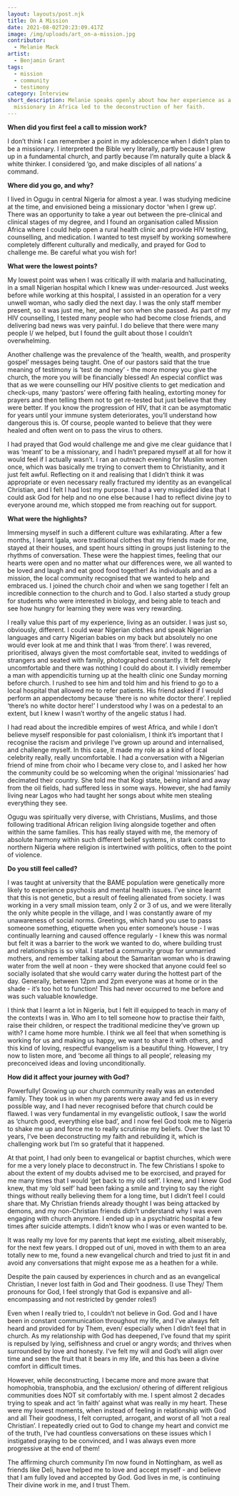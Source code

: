 ```yaml
---
layout: layouts/post.njk
title: On A Mission
date: 2021-08-02T20:23:09.417Z
image: /img/uploads/art_on-a-mission.jpg
contributor:
  - Melanie Mack
artist:
  - Benjamin Grant
tags:
  - mission
  - community
  - testimony
category: Interview
short_description: Melanie speaks openly about how her experience as a
  missionary in Africa led to the deconstruction of her faith.
---
```

**When did you first feel a call to mission work?**

I don’t think I can remember a point in my adolescence when I didn’t plan to be a missionary. I interpreted the Bible very literally, partly because I grew up in a fundamental church, and partly because I’m naturally quite a black & white thinker. I considered ‘go, and make disciples of all nations’ a command. 

**Where did you go, and why?**

I lived in Ogugu in central Nigeria for almost a year. I was studying medicine at the time, and envisioned being a missionary doctor ‘when I grew up’. There was an opportunity to take a year out between the pre-clinical and clinical stages of my degree, and I found an organisation called Mission Africa where I could help open a rural health clinic and provide HIV testing, counselling, and medication. I wanted to test myself by working somewhere completely different culturally and medically, and prayed for God to challenge me. Be careful what you wish for! 

**What were the lowest points?**

My lowest point was when I was critically ill with malaria and hallucinating, in a small Nigerian hospital which I knew was under-resourced. Just weeks before while working at this hospital, I assisted in an operation for a very unwell woman, who sadly died the next day. I was the only staff member present, so it was just me, her, and her son when she passed. As part of my HIV counselling, I tested many people who had become close friends, and delivering bad news was very painful. I do believe that there were many people I/ we helped, but I found the guilt about those I couldn’t overwhelming. 

Another challenge was the prevalence of the ‘health, wealth, and prosperity gospel’ messages being taught. One of our pastors said that the true meaning of testimony is ‘test de money’ - the more money you give the church, the more you will be financially blessed! An especial conflict was that as we were counselling our HIV positive clients to get medication and check-ups, many ‘pastors’ were offering faith healing, extorting money for prayers and then telling them not to get re-tested but just believe that they were better. If you know the progression of HIV, that it can be asymptomatic for years until your immune system deteriorates, you’ll understand how dangerous this is. Of course, people wanted to believe that they were healed and often went on to pass the virus to others. 

I had prayed that God would challenge me and give me clear guidance that I was ‘meant’ to be a missionary, and I hadn’t prepared myself at all for how it would feel if I actually wasn’t. I ran an outreach evening for Muslim women once, which was basically me trying to convert them to Christianity, and it just felt awful. Reflecting on it and realising that I didn’t think it was appropriate or even necessary really fractured my identity as an evangelical Christian, and I felt I had lost my purpose. I had a very misguided idea that I could ask God for help and no one else because I had to reflect divine joy to everyone around me, which stopped me from reaching out for support.

**What were the highlights?**

Immersing myself in such a different culture was exhilarating. After a few months, I learnt Igala, wore traditional clothes that my friends made for me, stayed at their houses, and spent hours sitting in groups just listening to the rhythms of conversation. These were the happiest times, feeling that our hearts were open and no matter what our differences were, we all wanted to be loved and laugh and eat good food together! As individuals and as a mission, the local community recognised that we wanted to help and embraced us. I joined the church choir and when we sang together I felt an incredible connection to the church and to God. I also started a study group for students who were interested in biology, and being able to teach and see how hungry for learning they were was very rewarding. 

I really value this part of my experience, living as an outsider. I was just so, obviously, different. I could wear Nigerian clothes and speak Nigerian languages and carry Nigerian babies on my back but absolutely no one would ever look at me and think that I was ‘from there’. I was revered, prioritised, always given the most comfortable seat, invited to weddings of strangers and seated with family, photographed constantly. It felt deeply uncomfortable and there was nothing I could do about it. I vividly remember a man with appendicitis turning up at the health clinic one Sunday morning before church. I rushed to see him and told him and his friend to go to a local hospital that allowed me to refer patients. His friend asked if I would perform an appendectomy because ‘there is no white doctor there’. I replied ‘there’s no white doctor here!’ I understood why I was on a pedestal to an extent, but I knew I wasn’t worthy of the angelic status I had. 

I had read about the incredible empires of west Africa, and while I don’t believe myself responsible for past colonialism, I think it’s important that I recognise the racism and privilege I’ve grown up around and internalised, and challenge myself. In this case, it made my role as a kind of local celebrity really, really uncomfortable. I had a conversation with a Nigerian friend of mine from choir who I became very close to, and I asked her how the community could be so welcoming when the original ‘missionaries’ had decimated their country. She told me that Kogi state, being inland and away from the oil fields, had suffered less in some ways. However, she had family living near Lagos who had taught her songs about white men stealing everything they see. 

Ogugu was spiritually very diverse, with Christians, Muslims, and those following traditional African religion living alongside together and often within the same families. This has really stayed with me, the memory of absolute harmony within such different belief systems, in stark contrast to northern Nigeria where religion is intertwined with politics, often to the point of violence.  

**Do you still feel called?**

I was taught at university that the BAME population were genetically more likely to experience psychosis and mental health issues. I’ve since learnt that this is not genetic, but a result of feeling alienated from society. I was working in a very small mission team, only 2 or 3 of us, and we were literally the only white people in the village, and I was constantly aware of my unawareness of social norms. Greetings, which hand you use to pass someone something, etiquette when you enter someone’s house - I was continually learning and caused offence regularly - I knew this was normal but felt it was a barrier to the work we wanted to do, where building trust and relationships is so vital. I started a community group for unmarried mothers, and remember talking about the Samaritan woman who is drawing water from the well at noon - they were shocked that anyone could feel so socially isolated that she would carry water during the hottest part of the day. Generally, between 12pm and 2pm everyone was at home or in the shade - it’s too hot to function! This had never occurred to me before and was such valuable knowledge. 

I think that I learnt a lot in Nigeria, but I felt ill equipped to teach in many of the contexts I was in. Who am I to tell someone how to practise their faith, raise their children, or respect the traditional medicine they’ve grown up with? I came home more humble. I think we all feel that when something is working for us and making us happy, we want to share it with others, and this kind of loving, respectful evangelism is a beautiful thing. However, I try now to listen more, and ‘become all things to all people’, releasing my preconceived ideas and loving unconditionally. 

**How did it affect your journey with God?**

Powerfully! Growing up our church community really was an extended family. They took us in when my parents were away and fed us in every possible way, and I had never recognised before that church could be flawed. I was very fundamental in my evangelistic outlook, I saw the world as ‘church good, everything else bad’, and I now feel God took me to Nigeria to shake me up and force me to really scrutinise my beliefs. Over the last 10 years, I’ve been deconstructing my faith and rebuilding it, which is challenging work but I’m so grateful that it happened. 

At that point, I had only been to evangelical or baptist churches, which were for me a very lonely place to deconstruct in. The few Christians I spoke to about the extent of my doubts advised me to be exorcised, and prayed for me many times that I would ‘get back to my old self’. I knew, and I knew God knew, that my ‘old self’ had been faking a smile and trying to say the right things without really believing them for a long time, but I didn’t feel I could share that. My Christian friends already thought I was being attacked by demons, and my non-Christian friends didn’t understand why I was even engaging with church anymore. I ended up in a psychiatric hospital a few times after suicide attempts. I didn’t know who I was or even wanted to be.

It was really my love for my parents that kept me existing, albeit miserably, for the next few years. I dropped out of uni, moved in with them to an area totally new to me, found a new evangelical church and tried to just fit in and avoid any conversations that might expose me as a heathen for a while.

Despite the pain caused by experiences in church and as an evangelical Christian, I never lost faith in God and Their goodness. (I use They/ Them pronouns for God, I feel strongly that God is expansive and all-encompassing and not restricted by gender roles!)

Even when I really tried to, I couldn’t not believe in God. God and I have been in constant communication throughout my life, and I’ve always felt heard and provided for by Them, even/ especially when I didn’t feel that in church. As my relationship with God has deepened, I’ve found that my spirit is repulsed by lying, selfishness and cruel or angry words; and thrives when surrounded by love and honesty. I’ve felt my will and God’s will align over time and seen the fruit that it bears in my life, and this has been a divine comfort in difficult times. 

However, while deconstructing, I became more and more aware that homophobia, transphobia, and the exclusion/ othering of different religious communities does NOT sit comfortably with me. I spent almost 2 decades trying to speak and act ‘in faith’ against what was really in my heart. These were my lowest moments, when instead of feeling in relationship with God and all Their goodness, I felt corrupted, arrogant, and worst of all ‘not a real Christian’. I repeatedly cried out to God to change my heart and convict me of the truth, I’ve had countless conversations on these issues which I instigated praying to be convinced, and I was always even more progressive at the end of them!

The affirming church community I’m now found in Nottingham, as well as friends like Deli, have helped me to love and accept myself - and believe that I am fully loved and accepted by God. God lives in me, is continuing Their divine work in me, and I trust Them.